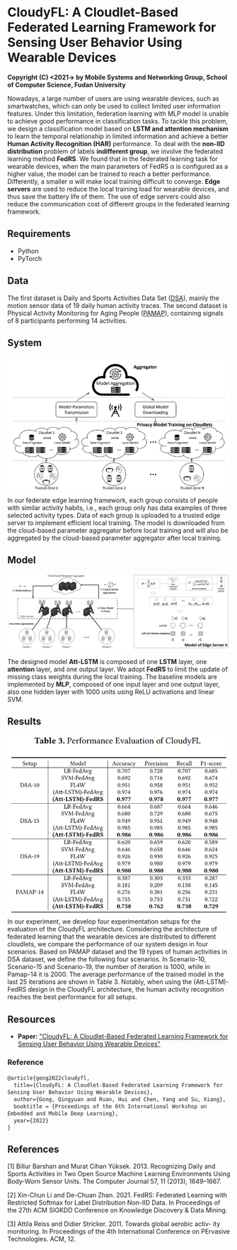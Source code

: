 # CloudyFL: A Cloudlet-Based Federated Learning Framework for Sensing User Behavior Using Wearable Devices
**Copyright (C) <2021-> by Mobile Systems and Networking Group, School of Computer Science, Fudan University**

Nowadays, a large number of users are using wearable devices, such as smartwatches, which can only be used to collect limited user information features. Under this limitation, federation learning with MLP model is unable to achieve good performance in classification tasks. To tackle this problem, we design a classification model based on **LSTM and attention mechanism** to learn the temporal relationship in limited information and achieve a better **Human Activity Recognition (HAR)** performance. To deal with the **non-IID distribution** problem of labels **indifferent group**, we involve the federated learning method **FedRS**. We found that in the federated learning task for wearable devices, when the main parameters of FedRS α is configured as a higher value, the model can be trained to reach a better performance. Differently, a smaller α will make local training difficult to converge. **Edge servers** are used to reduce the local training load for wearable devices, and thus save the battery life of them. The use of edge servers could also reduce the communication cost of different groups in the federated learning framework. 



## Requirements

+ Python
+ PyTorch



## Data

The first dataset is Daily and Sports Activities Data Set ([DSA](https://archive.ics.uci.edu/ml/datasets/Daily+and+Sports+Activities)),  mainly the motion sensor data of 19 daily human activity traces.
The second dataset is Physical Activity Monitoring for Aging People ([PAMAP](http://www.pamap.org/index.html)), containing signals of 8 participants performing 14 activities.



## System

<img src="https://github.com/rhqaq/Federated-Edge-Learning-on-Wearable-Devices/blob/main/figures/system.png"  />
In our federate edge learning framework, each group consists of people with similar activity habits, i.e., each group only has data examples of three selected activity types. Data of each group is uploaded to a trusted edge server to implement efficient local training. The model is downloaded from the cloud-based parameter aggregator before local training and will also be aggregated by the cloud-based parameter aggregator after local training.



## Model

<img src="https://github.com/rhqaq/Federated-Edge-Learning-on-Wearable-Devices/blob/main/figures/wearableFLSys-alls.png"  />

The designed model **Att-LSTM** is composed of one **LSTM** layer, one **attention** layer, and one output layer. We adopt **FedRS** to limit the update of missing class weights during the local training. 
The baseline models are implemented by **MLP**, composed of one input layer and one output layer, also one hidden layer with 1000 units using ReLU activations and linear SVM.



## Results

<img src="https://github.com/rhqaq/Federated-Edge-Learning-on-Wearable-Devices/blob/main/figures/result.jpg" />
In our experiment, we develop four experimentation setups for the evaluation of the CloudyFL architecture. Considering the architecture of federated learning that the wearable devices are distributed to different cloudlets, we compare the performance of our system design in four scenarios. Based on PAMAP dataset and the 19 types of human activities in DSA dataset, we define the following four scenarios. 
In Scenario-10, Scenario-15 and Scenario-19, the number of iteration is 1000, while in Pamap-14 it is 2000. 
The average performance of the trained model in the last 25 iterations are shown in Table 3. Notably, when using the (Att-LSTM)-FedRS design in the CloudyFL architecture, the human activity recognition reaches the best performance for all setups.

## Resources

  * **Paper:** ["CloudyFL: A Cloudlet-Based Federated Learning Framework for Sensing User Behavior Using Wearable Devices"](https://www.researchgate.net/profile/Yang-Chen-125/publication/361025351_CloudyFL_A_Cloudlet-Based_Federated_Learning_Framework_for_Sensing_User_Behavior_Using_Wearable_Devices_ACM_Reference_Format/links/6298927b416ec50bdb04c440/CloudyFL-A-Cloudlet-Based-Federated-Learning-Framework-for-Sensing-User-Behavior-Using-Wearable-Devices-ACM-Reference-Format.pdf)
  ### Reference
```
@article{gong2022cloudyfl,
  title={CloudyFL: A Cloudlet-Based Federated Learning Framework for Sensing User Behavior Using Wearable Devices},
  author={Gong, Qingyuan and Ruan, Hui and Chen, Yang and Su, Xiang},
  booktitle = {Proceedings of the 6th International Workshop on Embedded and Mobile Deep Learning},
  year={2022}
}
```
## References

[1] Billur Barshan and Murat Cihan Yüksek. 2013. Recognizing Daily and Sports Activities in Two Open Source Machine Learning Environments Using Body-Worn Sensor Units. The Computer Journal 57, 11 (2013), 1649–1667. 

[2] Xin-Chun Li and De-Chuan Zhan. 2021. FedRS: Federated Learning with Restricted Softmax for Label Distribution Non-IID Data. In Proceedings of the 27th ACM SIGKDD Conference on Knowledge Discovery & Data Mining.

[3] Attila Reiss and Didier Stricker. 2011. Towards global aerobic activ- ity monitoring. In Proceedings of the 4th International Conference on PErvasive Technologies. ACM, 12. 
